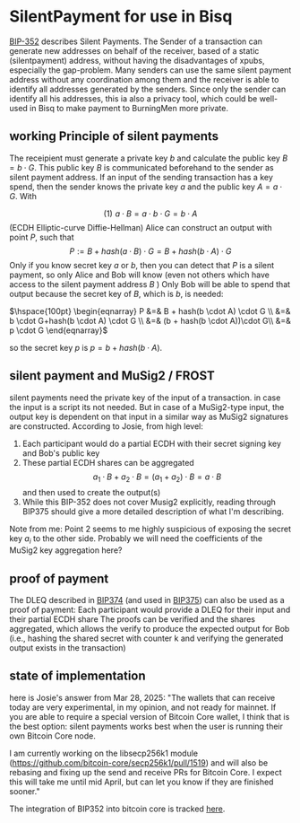 # SilentPayment for use in Bisq

[BIP-352](https://github.com/bitcoin/bips/blob/master/bip-0352.mediawiki)
describes Silent Payments. The Sender of a transaction can generate new addresses on behalf
of the receiver, based of a static (silentpayment) address, without having the disadvantages of xpubs,
especially the gap-problem. Many senders can use the same silent payment address without any coordination among them
and the receiver is able to identify all addresses generated by the senders.
Since only the sender can identify all his addresses, this ia also a privacy tool, which
could be well-used in Bisq to make payment to BurningMen more private.

## working Principle of silent payments

The receipient must generate a private key $b$ and calculate the public key $B=b \cdot G$.
This public key $B$ is communicated beforehand to the sender as silent payment address.
If an input of the sending transaction has a key spend, then the sender knows the
private key $a$ and the public key $A=a \cdot G$. With

$$(1) \hspace{4pt} a \cdot B = a \cdot b\cdot G= b \cdot A$$
(ECDH Elliptic-curve Diffie-Hellman) Alice can construct an output with point $P$, such that
$$ P := B + hash( a \cdot B) \cdot G = B + hash(b \cdot A) \cdot G$$
Only if you know secret key $a$ or $b$, then you can detect that $P$ is a silent payment,
so only Alice and Bob will know (even not others which have access
to the silent payment address $B$ )
Only Bob will be able to spend that output because the secret
key of $B$, which is $b$, is needed:

$\hspace{100pt} \begin{eqnarray}
P &=& B + hash(b \cdot A) \cdot G \\
&=& b \cdot G+hash(b \cdot A) \cdot G \\
&=& (b + hash(b \cdot A))\cdot G\\
&=& p \cdot G
\end{eqnarray}$

so the secret key $p$ is $p=b + hash(b \cdot A)$.

## silent payment and MuSig2 / FROST

silent payments need the private key of the input of a transaction. in case the input
is a script its not needed. But in case of a MuSig2-type input, the output key is
dependent on that input in a similar way as MuSig2 signatures are constructed.
According to Josie, from high level:

1. Each participant would do a partial ECDH with their secret signing key and Bob's
   public key
2. These partial ECDH shares can be aggregated
   $$a_1 \cdot B + a_2 \cdot B = (a_1+a_2)\cdot B = a \cdot B$$
   and then used to create the output(s)
3. While this BIP-352 does not cover Musig2 explicitly, reading through BIP375
   should give a more detailed description of what I'm describing.

Note from me: Point 2 seems to me highly suspicious of exposing the secret key $a_i$ to the other side.
Probably we will need the coefficients of the MuSig2 key aggregation here?

## proof of payment

The DLEQ described in [BIP374](https://github.com/bitcoin/bips/blob/master/bip-0374.mediawiki)
(and used in [BIP375](https://github.com/bitcoin/bips/blob/master/bip-0375.mediawiki))
can also be used as a proof of payment:
Each participant would provide a DLEQ for their input and their partial ECDH share
The proofs can be verified and the shares aggregated,
which allows the verify to produce the expected output for Bob (i.e., hashing the
shared secret with counter k and verifying the generated output exists in the transaction)

## state of implementation

here is Josie's answer from Mar 28, 2025:
"The wallets that can receive today are very experimental, in my opinion, and not ready for mainnet. If you are able to require a special version of Bitcoin Core wallet, I think that is the best option: silent payments
works best when the user is running their own Bitcoin Core node.

I am currently working on the libsecp256k1 module
(https://github.com/bitcoin-core/secp256k1/pull/1519) and
will also be rebasing and fixing up the send and receive PRs for Bitcoin Core.
I expect this will take me until mid April, but can let you know if they are finished sooner."

The integration of BIP352 into bitcoin core is tracked [here](https://github.com/bitcoin/bitcoin/issues/28536).